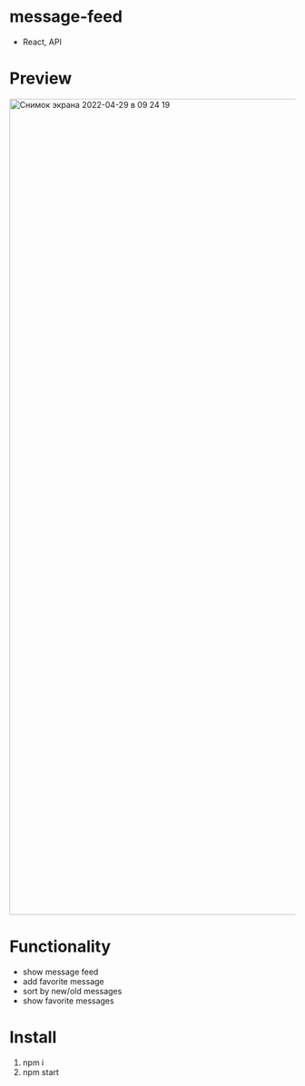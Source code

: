 # message-feed
- React, API
# Preview

<img width="1439" alt="Снимок экрана 2022-04-29 в 09 24 19" src="https://user-images.githubusercontent.com/91628872/165894368-b97d728b-a3ab-45e6-896d-9f3420c756da.png">

# Functionality

- show message feed
- add favorite message
- sort by new/old messages
- show favorite messages

# Install

1. npm i
2. npm start
